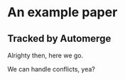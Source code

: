 # An example paper
## Tracked by Automerge

Alrighty then, here we go.

We can handle conflicts, yea?
